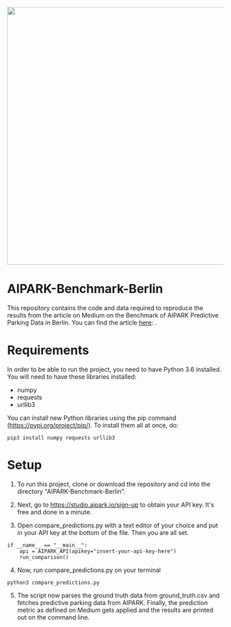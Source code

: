 <p align="center"> <img src="/images/aipark-berlin-benchmark.gif"  width="600"> </p>

# AIPARK-Benchmark-Berlin

This repository contains the code and data required to reproduce the results from the article on Medium on the Benchmark of AIPARK Predictive Parking Data in Berlin. You can find the article <a href="https://medium.com/aipark/quality-at-scale-automating-quality-tests-for-map-data-to-solve-urban-parking-4e6194cbfef2">here</a>: .

# Requirements
In order to be able to run the project, you need to have Python 3.6 installed.
You will need to have these libraries installed:
* numpy
* requests
* urllib3

You can install new Python libraries using the pip command (https://pypi.org/project/pip/).
To install them all at once, do:
```
pip3 install numpy requests urllib3
```

# Setup
1. To run this project, clone or download the repository and cd into the directory "AIPARK-Benchmark-Berlin".

2. Next, go to https://studio.aipark.io/sign-up to obtain your API key. It's free and done in a minute.

3. Open compare_predictions.py with a text editor of your choice and put in your API key at the bottom of the file. Then you are all set.
```
if __name__ == "__main__":
    api = AIPARK_API(apikey="insert-your-api-key-here")
    run_comparison()
```

4. Now, run compare_predictions.py on your terminal
```
python3 compare_predictions.py
```
5. The script now parses the ground truth data from ground_truth.csv and fetches predictive parking data from AIPARK. Finally, the prediction metric as defined on Medium gets applied and the results are printed out on the command line.
